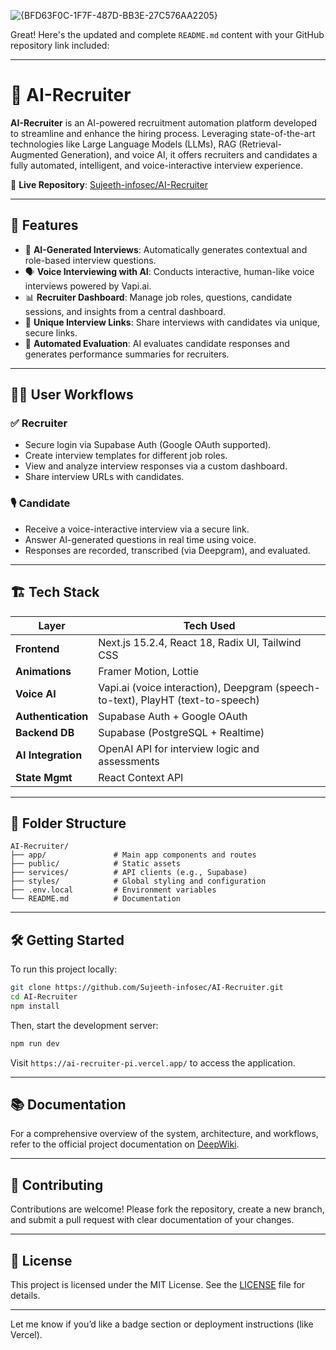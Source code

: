 ![{BFD63F0C-1F7F-487D-BB3E-27C576AA2205}](https://github.com/user-attachments/assets/bd11f95b-b190-47fa-9c0d-2005562e3c9b)


Great! Here's the updated and complete `README.md` content with your GitHub repository link included:

---

# 🤖 AI-Recruiter

**AI-Recruiter** is an AI-powered recruitment automation platform developed to streamline and enhance the hiring process. Leveraging state-of-the-art technologies like Large Language Models (LLMs), RAG (Retrieval-Augmented Generation), and voice AI, it offers recruiters and candidates a fully automated, intelligent, and voice-interactive interview experience.

🔗 **Live Repository**: [Sujeeth-infosec/AI-Recruiter](https://github.com/Sujeeth-infosec/AI-Recruiter)

---

## 🚀 Features

* 🎯 **AI-Generated Interviews**: Automatically generates contextual and role-based interview questions.
* 🗣️ **Voice Interviewing with AI**: Conducts interactive, human-like voice interviews powered by Vapi.ai.
* 📊 **Recruiter Dashboard**: Manage job roles, questions, candidate sessions, and insights from a central dashboard.
* 🔗 **Unique Interview Links**: Share interviews with candidates via unique, secure links.
* 🤖 **Automated Evaluation**: AI evaluates candidate responses and generates performance summaries for recruiters.

---

## 🧑‍💼 User Workflows

### ✅ Recruiter

* Secure login via Supabase Auth (Google OAuth supported).
* Create interview templates for different job roles.
* View and analyze interview responses via a custom dashboard.
* Share interview URLs with candidates.

### 🎙️ Candidate

* Receive a voice-interactive interview via a secure link.
* Answer AI-generated questions in real time using voice.
* Responses are recorded, transcribed (via Deepgram), and evaluated.

---

## 🏗️ Tech Stack

| Layer              | Tech Used                                                                       |
| ------------------ | ------------------------------------------------------------------------------- |
| **Frontend**       | Next.js 15.2.4, React 18, Radix UI, Tailwind CSS                                |
| **Animations**     | Framer Motion, Lottie                                                           |
| **Voice AI**       | Vapi.ai (voice interaction), Deepgram (speech-to-text), PlayHT (text-to-speech) |
| **Authentication** | Supabase Auth + Google OAuth                                                    |
| **Backend DB**     | Supabase (PostgreSQL + Realtime)                                                |
| **AI Integration** | OpenAI API for interview logic and assessments                                  |
| **State Mgmt**     | React Context API                                                               |

---

## 📂 Folder Structure

```
AI-Recruiter/
├── app/               # Main app components and routes
├── public/            # Static assets
├── services/          # API clients (e.g., Supabase)
├── styles/            # Global styling and configuration
├── .env.local         # Environment variables
└── README.md          # Documentation
```

---

## 🛠️ Getting Started

To run this project locally:

```bash
git clone https://github.com/Sujeeth-infosec/AI-Recruiter.git
cd AI-Recruiter
npm install
```

Then, start the development server:

```bash
npm run dev
```

Visit `https://ai-recruiter-pi.vercel.app/` to access the application.

---

## 📚 Documentation

For a comprehensive overview of the system, architecture, and workflows, refer to the official project documentation on [DeepWiki](https://deepwiki.com/Sujeeth-infosec/AI-Recruiter).

---

## 🤝 Contributing

Contributions are welcome! Please fork the repository, create a new branch, and submit a pull request with clear documentation of your changes.

---

## 📄 License

This project is licensed under the MIT License. See the [LICENSE](https://github.com/Sujeeth-infosec/AI-Recruiter/blob/main/LICENSE) file for details.

---

Let me know if you’d like a badge section or deployment instructions (like Vercel).
